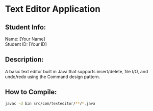 # Text Editor Application

## Student Info:
Name: [Your Name]  
Student ID: [Your ID]

## Description:
A basic text editor built in Java that supports insert/delete, file I/O, and undo/redo using the Command design pattern.

## How to Compile:
```bash
javac -d bin src/com/texteditor/**/*.java
